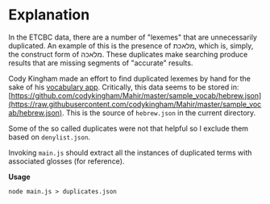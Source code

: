 # Explanation

In the ETCBC data, there are a number of "lexemes" that are unnecessarily duplicated. An example of this is the presence of מלאכת, which is, simply, the construct form of מלאכה. These duplicates make searching produce results that are missing segments of "accurate" results.

Cody Kingham made an effort to find duplicated lexemes by hand for the sake of his [vocabulary app](https://github.com/codykingham/Mahir). Critically, this data seems to be stored in: [https://github.com/codykingham/Mahir/master/sample_vocab/hebrew.json](https://raw.githubusercontent.com/codykingham/Mahir/master/sample_vocab/hebrew.json). This is the source of `hebrew.json` in the current directory.

Some of the so called duplicates were not that helpful so I exclude them based on `denylist.json`.

Invoking `main.js` should extract all the instances of duplicated terms with associated glosses (for reference).


**Usage**

```
node main.js > duplicates.json
```

